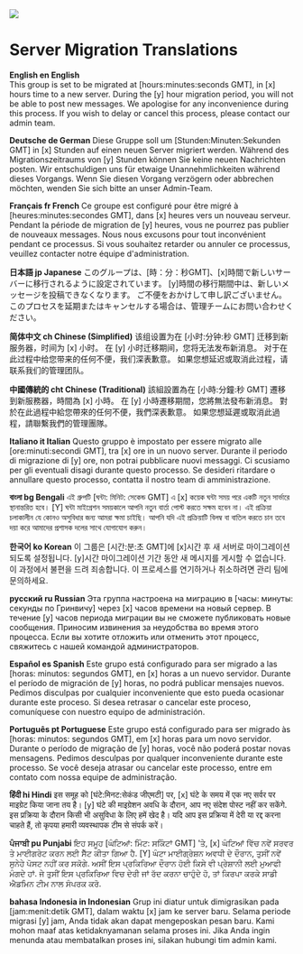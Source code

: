<img src="https://atomjump.com/images/logo80.png">


# Server Migration Translations

__English en English__  
This group is set to be migrated at [hours:minutes:seconds GMT], in [x] hours time to a new server. During the [y] hour migration period, you will not be able to post new messages.  We apologise for any inconvenience during this process. If you wish to delay or cancel this process, please contact our admin team.


__Deutsche de German__
Diese Gruppe soll um [Stunden:Minuten:Sekunden GMT] in [x] Stunden auf einen neuen Server migriert werden. Während des Migrationszeitraums von [y] Stunden können Sie keine neuen Nachrichten posten. Wir entschuldigen uns für etwaige Unannehmlichkeiten während dieses Vorgangs. Wenn Sie diesen Vorgang verzögern oder abbrechen möchten, wenden Sie sich bitte an unser Admin-Team.

__Français fr French__
Ce groupe est configuré pour être migré à [heures:minutes:secondes GMT], dans [x] heures vers un nouveau serveur. Pendant la période de migration de [y] heures, vous ne pourrez pas publier de nouveaux messages. Nous nous excusons pour tout inconvénient pendant ce processus. Si vous souhaitez retarder ou annuler ce processus, veuillez contacter notre équipe d'administration.


__日本語 jp Japanese__
このグループは、[時：分：秒GMT]、[x]時間で新しいサーバーに移行されるように設定されています。 [y]時間の移行期間中は、新しいメッセージを投稿できなくなります。 ご不便をおかけして申し訳ございません。 このプロセスを延期またはキャンセルする場合は、管理チームにお問い合わせください。


__简体中文 ch Chinese (Simplified)__
该组设置为在 [小时:分钟:秒 GMT] 迁移到新服务器，时间为 [x] 小时。 在 [y] 小时迁移期间，您将无法发布新消息。 对于在此过程中给您带来的任何不便，我们深表歉意。 如果您想延迟或取消此过程，请联系我们的管理团队。


__中國傳統的 cht Chinese (Traditional)__
該組設置為在 [小時:分鐘:秒 GMT] 遷移到新服務器，時間為 [x] 小時。 在 [y] 小時遷移期間，您將無法發布新消息。 對於在此過程中給您帶來的任何不便，我們深表歉意。 如果您想延遲或取消此過程，請聯繫我們的管理團隊。


__Italiano it Italian__
Questo gruppo è impostato per essere migrato alle [ore:minuti:secondi GMT], tra [x] ore in un nuovo server. Durante il periodo di migrazione di [y] ore, non potrai pubblicare nuovi messaggi. Ci scusiamo per gli eventuali disagi durante questo processo. Se desideri ritardare o annullare questo processo, contatta il nostro team di amministrazione.


__বাংলা bg Bengali__
এই গ্রুপটি [ঘন্টা: মিনিট: সেকেন্ড GMT] এ [x] কয়েক ঘন্টা সময় পরে একটি নতুন সার্ভারে স্থানান্তরিত হবে। [Y] ঘন্টা মাইগ্রেশন সময়কালে আপনি নতুন বার্তা পোস্ট করতে সক্ষম হবেন না। এই প্রক্রিয়া চলাকালীন যে কোনও অসুবিধার জন্য আমরা ক্ষমা চাইছি। আপনি যদি এই প্রক্রিয়াটি বিলম্ব বা বাতিল করতে চান তবে দয়া করে আমাদের প্রশাসক দলের সাথে যোগাযোগ করুন।


__한국어 ko Korean__
이 그룹은 [시간:분:초 GMT]에 [x]시간 후 새 서버로 마이그레이션되도록 설정됩니다. [y]시간 마이그레이션 기간 동안 새 메시지를 게시할 수 없습니다. 이 과정에서 불편을 드려 죄송합니다. 이 프로세스를 연기하거나 취소하려면 관리 팀에 문의하세요.


__русский ru Russian__
Эта группа настроена на миграцию в [часы: минуты: секунды по Гринвичу] через [x] часов времени на новый сервер. В течение [y] часов периода миграции вы не сможете публиковать новые сообщения. Приносим извинения за неудобства во время этого процесса. Если вы хотите отложить или отменить этот процесс, свяжитесь с нашей командой администраторов.


__Español es Spanish__
Este grupo está configurado para ser migrado a las [horas: minutos: segundos GMT], en [x] horas a un nuevo servidor. Durante el período de migración de [y] horas, no podrá publicar mensajes nuevos. Pedimos disculpas por cualquier inconveniente que esto pueda ocasionar durante este proceso. Si desea retrasar o cancelar este proceso, comuníquese con nuestro equipo de administración.


__Português pt Portuguese__
Este grupo está configurado para ser migrado às [horas: minutos: segundos GMT], em [x] horas para um novo servidor. Durante o período de migração de [y] horas, você não poderá postar novas mensagens. Pedimos desculpas por qualquer inconveniente durante este processo. Se você deseja atrasar ou cancelar este processo, entre em contato com nossa equipe de administração.


__हिंदी hi Hindi__
इस समूह को [घंटे:मिनट:सेकंड जीएमटी] पर, [x] घंटे के समय में एक नए सर्वर पर माइग्रेट किया जाना तय है। [y] घंटे की माइग्रेशन अवधि के दौरान, आप नए संदेश पोस्ट नहीं कर सकेंगे. इस प्रक्रिया के दौरान किसी भी असुविधा के लिए हमें खेद है। यदि आप इस प्रक्रिया में देरी या रद्द करना चाहते हैं, तो कृपया हमारी व्यवस्थापक टीम से संपर्क करें।


__ਪੰਜਾਬੀ pu Punjabi__
ਇਹ ਸਮੂਹ [ਘੰਟਿਆਂ: ਮਿੰਟ: ਸਕਿੰਟਾਂ GMT] 'ਤੇ, [x] ਘੰਟਿਆਂ ਵਿੱਚ ਨਵੇਂ ਸਰਵਰ ਤੇ ਮਾਈਗਰੇਟ ਕਰਨ ਲਈ ਸੈੱਟ ਕੀਤਾ ਗਿਆ ਹੈ. [Y] ਘੰਟਾ ਮਾਈਗ੍ਰੇਸ਼ਨ ਅਵਧੀ ਦੇ ਦੌਰਾਨ, ਤੁਸੀਂ ਨਵੇਂ ਸੁਨੇਹੇ ਪੋਸਟ ਨਹੀਂ ਕਰ ਸਕੋਗੇ. ਅਸੀਂ ਇਸ ਪ੍ਰਕਿਰਿਆ ਦੌਰਾਨ ਹੋਈ ਕਿਸੇ ਵੀ ਪ੍ਰੇਸ਼ਾਨੀ ਲਈ ਮੁਆਫੀ ਮੰਗਦੇ ਹਾਂ. ਜੇ ਤੁਸੀਂ ਇਸ ਪ੍ਰਕਿਰਿਆ ਵਿਚ ਦੇਰੀ ਜਾਂ ਰੱਦ ਕਰਨਾ ਚਾਹੁੰਦੇ ਹੋ, ਤਾਂ ਕਿਰਪਾ ਕਰਕੇ ਸਾਡੀ ਐਡਮਿਨ ਟੀਮ ਨਾਲ ਸੰਪਰਕ ਕਰੋ.


__bahasa Indonesia in Indonesian__
Grup ini diatur untuk dimigrasikan pada [jam:menit:detik GMT], dalam waktu [x] jam ke server baru. Selama periode migrasi [y] jam, Anda tidak akan dapat mengeposkan pesan baru. Kami mohon maaf atas ketidaknyamanan selama proses ini. Jika Anda ingin menunda atau membatalkan proses ini, silakan hubungi tim admin kami.

